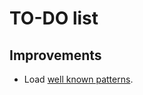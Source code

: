 # TO-DO list

## Improvements
* Load [well known patterns](https://en.wikipedia.org/wiki/Conway%27s_Game_of_Life#Examples_of_patterns).